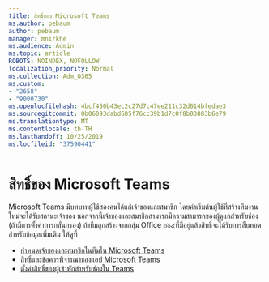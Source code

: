 ```yaml
---
title: สิทธิ์ของ Microsoft Teams
ms.author: pebaum
author: pebaum
manager: mnirkhe
ms.audience: Admin
ms.topic: article
ROBOTS: NOINDEX, NOFOLLOW
localization_priority: Normal
ms.collection: Adm_O365
ms.custom:
- "2658"
- "9000730"
ms.openlocfilehash: 4bcf450b43ec2c27d7c47ee211c32d614bfedae3
ms.sourcegitcommit: 0b06093dabd685f76cc39b1d7c0f8b03883b6e79
ms.translationtype: MT
ms.contentlocale: th-TH
ms.lasthandoff: 10/25/2019
ms.locfileid: "37590441"
---
```

# <a name="microsoft-teams-permissions"></a>สิทธิ์ของ Microsoft Teams

Microsoft Teams มีบทบาทผู้ใช้สองคนได้แก่เจ้าของและสมาชิก โดยค่าเริ่มต้นผู้ใช้ที่สร้างทีมงานใหม่จะได้รับสถานะเจ้าของ นอกจากนี้เจ้าของและสมาชิกสามารถมีความสามารถของผู้ดูแลสำหรับช่อง (ถ้ามีการตั้งค่าการกลั่นกรอง) ถ้าทีมถูกสร้างจากกลุ่ม Office ๓๖๕ที่มีอยู่แล้วสิทธิ์จะได้รับการสืบทอด สำหรับข้อมูลเพิ่มเติม ให้ดูที่

- [กำหนดเจ้าของและสมาชิกในทีมใน Microsoft Teams](https://docs.microsoft.com/microsoftteams/assign-roles-permissions)
- [สิทธิ์และข้อควรพิจารณาของแอป Microsoft Teams](https://docs.microsoft.com/microsoftteams/app-permissions)
- [ตั้งค่าสิทธิ์ของผู้เข้าพักสำหรับช่องใน Teams](https://support.office.com/article/4756c468-2746-4bfd-a582-736d55fcc169)
